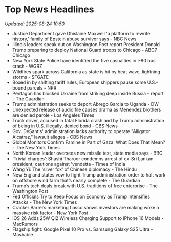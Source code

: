# Top News Headlines

_Updated: 2025-08-24 10:50_

- Justice Department gave Ghislaine Maxwell 'a platform to rewrite history,' family of Epstein abuse survivor says - NBC News
- Illinois leaders speak out on Washington Post report President Donald Trump preparing to deploy National Guard troops to Chicago - ABC7 Chicago
- New York State Police have identified the five casualties in I-90 bus crash - WGRZ
- Wildfires spark across California as state is hit by heat wave, lightning storms - SFGATE
- Boxed in by shifting tariff rules, European shippers pause some U.S.-bound parcels - NPR
- Pentagon has blocked Ukraine from striking deep inside Russia – report - The Guardian
- Trump administration seeks to deport Abrego Garcia to Uganda - DW
- Unexpected release of audio file causes drama as Menendez brothers are denied parole - Los Angeles Times
- Truck driver, accused in fatal Florida crash and by Trump administration of being in U.S. illegally, denied bond - CBS News
- Gov. DeSantis' administration lacks authority to operate "Alligator Alcatraz," lawsuit alleges - CBS News
- Global Monitors Confirm Famine in Part of Gaza. What Does That Mean? - The New York Times
- North Korean leader oversees new missile test, state media says - BBC
- ‘Trivial charges’: Shashi Tharoor condemns arrest of ex-Sri Lankan president; cautions against 'vendetta - Times of India
- Wang Yi: The ‘silver fox’ of Chinese diplomacy - The Hindu
- New England states vow to fight Trump administration order to halt work on offshore wind farm that’s nearly complete - The Guardian
- Trump’s tech deals break with U.S. traditions of free enterprise - The Washington Post
- Fed Officials Try to Keep Focus on Economy as Trump Intensifies Attacks - The New York Times
- Cracker Barrel’s marketing fiasco shows investors are making woke a massive risk factor - New York Post
- iOS 26 Adds 25W Qi2 Wireless Charging Support to iPhone 16 Models - MacRumors
- Flagship fight: Google Pixel 10 Pro vs. Samsung Galaxy S25 Ultra - Mashable